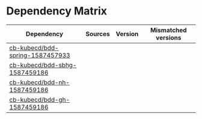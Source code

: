 # Dependency Matrix

Dependency | Sources | Version | Mismatched versions
---------- | ------- | ------- | -------------------
[cb-kubecd/bdd-spring-1587457933](https://github.com/cb-kubecd/bdd-spring-1587457933.git) |  | []() | 
[cb-kubecd/bdd-sbhg-1587459186](https://github.com/cb-kubecd/bdd-sbhg-1587459186.git) |  | []() | 
[cb-kubecd/bdd-nh-1587459186](https://github.com/cb-kubecd/bdd-nh-1587459186.git) |  | []() | 
[cb-kubecd/bdd-gh-1587459186](https://github.com/cb-kubecd/bdd-gh-1587459186.git) |  | []() | 
